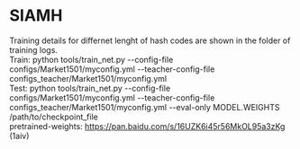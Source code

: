 # SIAMH
Training details for differnet lenght of hash codes are shown in the folder of training logs.  
Train: python tools/train_net.py --config-file configs/Market1501/myconfig.yml --teacher-config-file configs_teacher/Market1501/myconfig.yml  
Test:  python tools/train_net.py --config-file configs/Market1501/myconfig.yml --teacher-config-file configs_teacher/Market1501/myconfig.yml --eval-only MODEL.WEIGHTS /path/to/checkpoint_file  
pretrained-weights: https://pan.baidu.com/s/16UZK6i45r56MkOL95a3zKg (1aiv)
